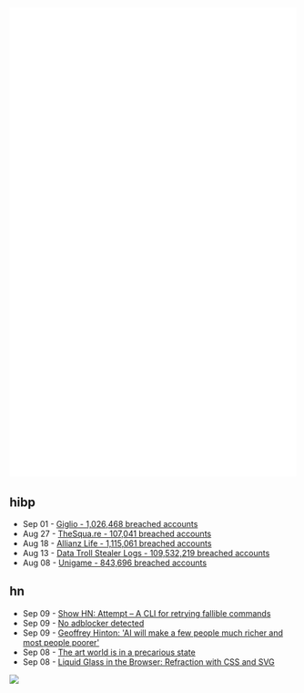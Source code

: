 ![Metrics](https://raw.githubusercontent.com/phixion/phixion/master/metrics.svg)

## hibp

<!--
for https://github.com/phixion/phixion/blob/main/.github/workflows/feeds.yml
-->
<!--START_SECTION:haveibeenpwnd-->
- Sep 01 - [Giglio - 1,026,468 breached accounts](https://haveibeenpwned.com/Breach/Giglio)
- Aug 27 - [TheSqua.re - 107,041 breached accounts](https://haveibeenpwned.com/Breach/TheSquare)
- Aug 18 - [Allianz Life - 1,115,061 breached accounts](https://haveibeenpwned.com/Breach/AllianzLife)
- Aug 13 - [Data Troll Stealer Logs - 109,532,219 breached accounts](https://haveibeenpwned.com/Breach/DataTrollStealerLogs)
- Aug 08 - [Unigame - 843,696 breached accounts](https://haveibeenpwned.com/Breach/Unigame)
<!--END_SECTION:haveibeenpwnd-->

## hn

<!--
for https://github.com/phixion/phixion/blob/main/.github/workflows/feeds.yml
-->
<!--START_SECTION:hn-->
- Sep 09 - [Show HN: Attempt – A CLI for retrying fallible commands](https://github.com/MaxBondABE/attempt)
- Sep 09 - [No adblocker detected](https://maurycyz.com/misc/ads/)
- Sep 09 - [Geoffrey Hinton: 'AI will make a few people much richer and most people poorer'](https://www.ft.com/content/31feb335-4945-475e-baaa-3b880d9cf8ce)
- Sep 08 - [The art world is in a precarious state](https://news.artnet.com/market/intelligence-report-storm-2025-2684512)
- Sep 08 - [Liquid Glass in the Browser: Refraction with CSS and SVG](https://kube.io/blog/liquid-glass-css-svg/)
<!--END_SECTION:hn-->

<!--
for https://yhype.me
-->
![](https://hit.yhype.me/github/profile?user_id=13013670)
